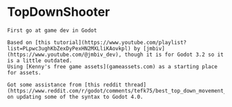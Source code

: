 # TopDownShooter
	First go at game dev in Godot
	
	Based on [this tutorial](https://www.youtube.com/playlist?list=PLpwc3ughKbZexDyPexHN2MXLliKAovkpl) by [jmbiv](https://www.youtube.com/@jmbiv_dev), though it is for Godot 3.2 so it is a little outdated.
	Using [Kenny's free game assets](gameassets.com) as a starting place for assets.
	
	Got some assistance from [this reddit thread](https://www.reddit.com/r/godot/comments/tefk75/best_top_down_movement_in_godot_4/) on updating some of the syntax to Godot 4.0.
